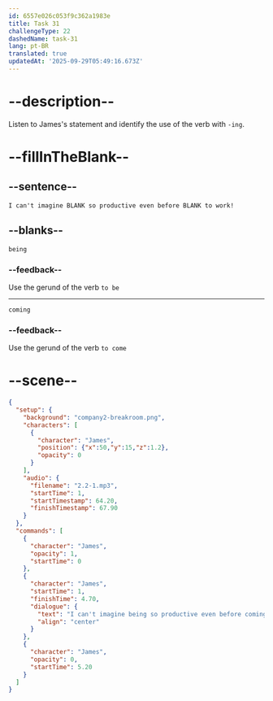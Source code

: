 ```yaml
---
id: 6557e026c053f9c362a1983e
title: Task 31
challengeType: 22
dashedName: task-31
lang: pt-BR
translated: true
updatedAt: '2025-09-29T05:49:16.673Z'
---
```


<!-- (Audio) James: I can't imagine being so productive even before coming to work! -->

# --description--

Listen to James's statement and identify the use of the verb with `-ing`.

# --fillInTheBlank--

## --sentence--

`I can't imagine BLANK so productive even before BLANK to work!`
 
## --blanks--

`being`

### --feedback--

Use the gerund of the verb `to be`

---
`coming`

### --feedback--

Use the gerund of the verb `to come`

# --scene--

```json
{
  "setup": {
    "background": "company2-breakroom.png",
    "characters": [
      {
        "character": "James",
        "position": {"x":50,"y":15,"z":1.2},
        "opacity": 0
      }
    ],
    "audio": {
      "filename": "2.2-1.mp3",
      "startTime": 1,
      "startTimestamp": 64.20,
      "finishTimestamp": 67.90
    }
  },
  "commands": [
    {
      "character": "James",
      "opacity": 1,
      "startTime": 0
    },
    {
      "character": "James",
      "startTime": 1,
      "finishTime": 4.70,
      "dialogue": {
        "text": "I can't imagine being so productive even before coming to work.",
        "align": "center"
      }
    },
    {
      "character": "James",
      "opacity": 0,
      "startTime": 5.20
    }
  ]
}
```

